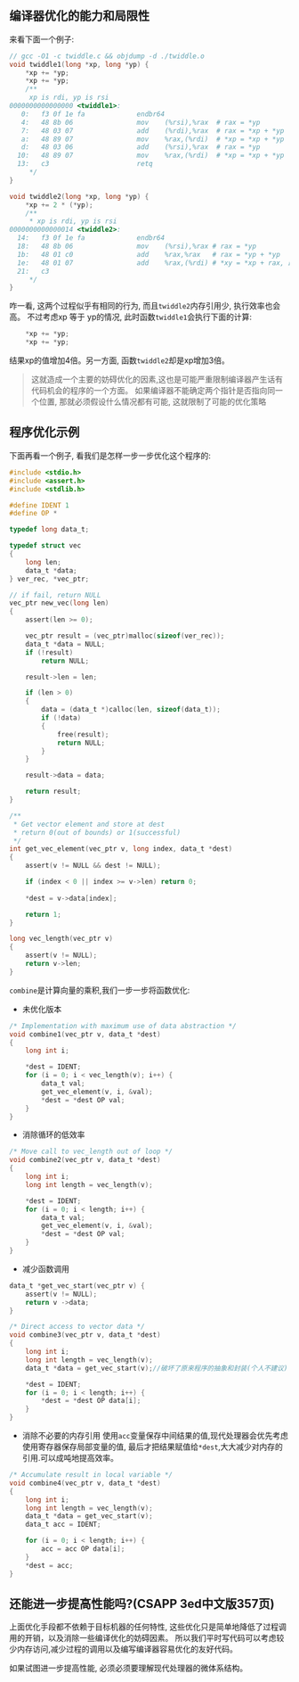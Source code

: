 ## 编译器优化的能力和局限性

来看下面一个例子:
```C
// gcc -O1 -c twiddle.c && objdump -d ./twiddle.o
void twiddle1(long *xp, long *yp) {
    *xp += *yp;
    *xp += *yp;
    /**
     xp is rdi, yp is rsi
0000000000000000 <twiddle1>:
   0:   f3 0f 1e fa             endbr64 
   4:   48 8b 06                mov    (%rsi),%rax  # rax = *yp
   7:   48 03 07                add    (%rdi),%rax  # rax = *xp + *yp
   a:   48 89 07                mov    %rax,(%rdi)  # *xp = *xp + *yp
   d:   48 03 06                add    (%rsi),%rax  # rax = *yp
  10:   48 89 07                mov    %rax,(%rdi)  # *xp = *xp + *yp
  13:   c3                      retq   
     */
}

void twiddle2(long *xp, long *yp) {
    *xp += 2 * (*yp);
    /**
     * xp is rdi, yp is rsi
0000000000000014 <twiddle2>:
  14:   f3 0f 1e fa             endbr64 
  18:   48 8b 06                mov    (%rsi),%rax # rax = *yp
  1b:   48 01 c0                add    %rax,%rax   # rax = *yp + *yp
  1e:   48 01 07                add    %rax,(%rdi) # *xy = *xp + rax, 即*xp = *xp + 2 * (*yp)
  21:   c3  
     */
}
```

咋一看, 这两个过程似乎有相同的行为, 而且`twiddle2`内存引用少, 执行效率也会高。
不过考虑xp 等于 yp的情况, 此时函数`twiddle1`会执行下面的计算:
```c
    *xp += *yp;
    *xp += *yp;
```
结果xp的值增加4倍。另一方面, 函数`twiddle2`却是xp增加3倍。

> 这就造成一个主要的妨碍优化的因素,这也是可能严重限制编译器产生话有代码机会的程序的一个方面。
> 如果编译器不能确定两个指针是否指向同一个位置, 那就必须假设什么情况都有可能, 这就限制了可能的优化策略


## 程序优化示例

下面再看一个例子, 看我们是怎样一步一步优化这个程序的:
```C
#include <stdio.h>
#include <assert.h>
#include <stdlib.h>

#define IDENT 1
#define OP *

typedef long data_t;

typedef struct vec
{
    long len;
    data_t *data;
} ver_rec, *vec_ptr;

// if fail, return NULL
vec_ptr new_vec(long len)
{
    assert(len >= 0);

    vec_ptr result = (vec_ptr)malloc(sizeof(ver_rec));
    data_t *data = NULL;
    if (!result)
        return NULL;

    result->len = len;

    if (len > 0)
    {
        data = (data_t *)calloc(len, sizeof(data_t));
        if (!data)
        {
            free(result);
            return NULL;
        }
    }

    result->data = data;

    return result;
}

/**
 * Get vector element and store at dest
 * return 0(out of bounds) or 1(successful)
 */
int get_vec_element(vec_ptr v, long index, data_t *dest)
{
    assert(v != NULL && dest != NULL);

    if (index < 0 || index >= v->len) return 0;
    
    *dest = v->data[index];

    return 1;
}

long vec_length(vec_ptr v)
{
    assert(v != NULL);
    return v->len;
}
```

`combine`是计算向量的乘积,我们一步一步将函数优化:
- 未优化版本
```C
/* Implementation with maximum use of data abstraction */
void combine1(vec_ptr v, data_t *dest)
{
    long int i;

    *dest = IDENT;
    for (i = 0; i < vec_length(v); i++) {
        data_t val;
        get_vec_element(v, i, &val);
        *dest = *dest OP val;
    }
}
```

- 消除循环的低效率
```C
/* Move call to vec_length out of loop */
void combine2(vec_ptr v, data_t *dest)
{
    long int i;
    long int length = vec_length(v);

    *dest = IDENT;
    for (i = 0; i < length; i++) {
        data_t val;
        get_vec_element(v, i, &val);
        *dest = *dest OP val;
    }
}
```

- 减少函数调用
```C
data_t *get_vec_start(vec_ptr v) {
    assert(v != NULL);
    return v ->data;
}

/* Direct access to vector data */
void combine3(vec_ptr v, data_t *dest)
{
    long int i;
    long int length = vec_length(v);
    data_t *data = get_vec_start(v);//破坏了原来程序的抽象和封装(个人不建议)

    *dest = IDENT;
    for (i = 0; i < length; i++) {
        *dest = *dest OP data[i];
    }
}
```

- 消除不必要的内存引用
使用`acc`变量保存中间结果的值,现代处理器会优先考虑使用寄存器保存局部变量的值, 最后才把结果赋值给`*dest`,大大减少对内存的引用.可以成吨地提高效率。
```C
/* Accumulate result in local variable */
void combine4(vec_ptr v, data_t *dest)
{
    long int i;
    long int length = vec_length(v);
    data_t *data = get_vec_start(v);
    data_t acc = IDENT;

    for (i = 0; i < length; i++) {
        acc = acc OP data[i];
    }
    *dest = acc;
}
```

## 还能进一步提高性能吗?(CSAPP 3ed中文版357页)

上面优化手段都不依赖于目标机器的任何特性, 这些优化只是简单地降低了过程调用的开销，以及消除一些编译优化的妨碍因素。
所以我们平时写代码可以考虑较少内存访问,减少过程的调用以及编写编译器容易优化的友好代码。


如果试图进一步提高性能, 必须必须要理解现代处理器的微体系结构。